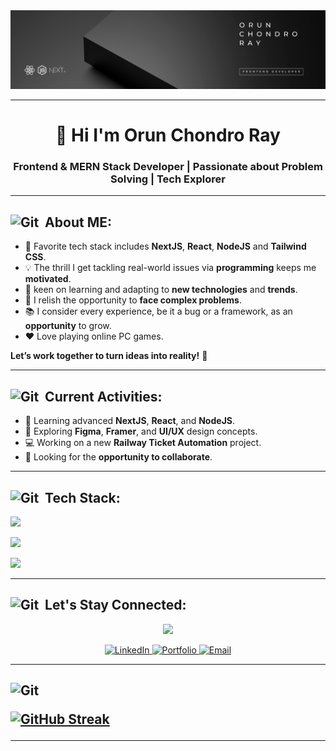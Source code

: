 <!-- banner  -->
<img src="images/Banner.png" />

<br/>

--- 


<!-- Title  -->
<h1 align="center">👋 Hi I'm Orun Chondro Ray</h1>

### <p align="center">Frontend & MERN Stack Developer | Passionate about Problem Solving | Tech Explorer</p>

---

<!-- About Me  -->
<h2><img src="https://media.giphy.com/media/W5eoZHPpUx9sapR0eu/giphy.gif" width="30px" height="30px" alt="Git"/>&nbsp; <span>About ME:</span></h2>

- 🔧 Favorite tech stack includes **NextJS**, **React**, **NodeJS** and **Tailwind CSS**.
- 💡 The thrill I get tackling real-world issues via **programming** keeps me **motivated**.  
- 🚀 keen on learning and adapting to **new technologies** and **trends**. 
- 🎯 I relish the opportunity to **face complex problems**.
- 📚 I consider every experience, be it a bug or a framework, as an **opportunity** to grow.
- ❤️ Love playing online PC games.

**Let’s work together to turn ideas into reality!** 🚀

---


<!-- ACurrent Activities  -->
<h2><img src="https://media.giphy.com/media/W5eoZHPpUx9sapR0eu/giphy.gif" width="30px" height="30px" alt="Git"/>&nbsp; <span>Current Activities:</span></h2>

- 🌱 Learning advanced **NextJS**, **React**, and **NodeJS**.
- 🎨 Exploring **Figma**, **Framer**, and **UI/UX** design concepts.
- 💻 Working on a new **Railway Ticket Automation** project.
- 🤝 Looking for the **opportunity to collaborate**. 


---

<!-- Current Activities  -->
<h2><img src="https://media.giphy.com/media/W5eoZHPpUx9sapR0eu/giphy.gif" width="30px" height="30px" alt="Git"/>&nbsp; <span>Tech Stack:</span></h2>

<!-- Programming languages  -->
<p>
  <a href="https://skillicons.dev">
    <img src="https://skillicons.dev/icons?i=javascript,typescript,python,cpp,java" />
  </a>
</p>
<!-- Frameworks and Libraries -->
<p>
  <a href="https://skillicons.dev">
    <img src="https://skillicons.dev/icons?i=react,nextjs,nodejs,expressjs,redux,tailwindcss,materialui" />
  </a>
</p>
<!-- Tools -->
<p>
  <a href="https://skillicons.dev">
    <img src="https://skillicons.dev/icons?i=git,github,vite,firebase,mongodb,npm,netlify,vercel,figma" />
  </a>
</p>

---

<!-- let's Stay Connected  -->
<h2><img src="https://media.giphy.com/media/W5eoZHPpUx9sapR0eu/giphy.gif" width="30px" height="30px" alt="Git"/>&nbsp; <span>Let's Stay Connected:</span></h2>

<!-- animation  -->
<p align="center">
  <img src="https://media2.giphy.com/media/v1.Y2lkPTc5MGI3NjExaXp5dzV1bDVmbWEzaHM0bnIzdTZsbDlneHVlcXd3dG12ZnQ1c3JubiZlcD12MV9pbnRlcm5hbF9naWZfYnlfaWQmY3Q9cw/xxwVSBPGOqDZcbG9Bh/giphy.gif" width="150px">
</p>


<!-- Links  -->
<p align="center">
  <a href="https://www.linkedin.com/in/orun-chondro-ray/" target="_blank">
    <img src="https://img.shields.io/badge/LinkedIn-0A66C2?style=for-the-badge&logo=linkedin&logoColor=white" alt="LinkedIn" />
  </a>
  <a href="https://orunroy.netlify.app/" target="_blank">
    <img src="https://img.shields.io/badge/Portfolio-121212?style=for-the-badge&logo=vercel&logoColor=white" alt="Portfolio" />
  </a>
  <a href="mailto:arunroy0065@gmail.com" target="_blank">
    <img src="https://img.shields.io/badge/Email-D14836?style=for-the-badge&logo=gmail&logoColor=white" alt="Email" />
  </a>
</p>

---

<!-- Github Stats  -->
<h2><img src="https://media.giphy.com/media/W5eoZHPpUx9sapR0eu/giphy.gif" width="30px" height="30px" alt="Git"/>&nbsp; 

[![GitHub Streak](https://nirzak-streak-stats.vercel.app?user=ArunRoy404&hide_border=true)](https://git.io/streak-stats)

---

<!--
**ArunRoy404/ArunRoy404** is a ✨ _special_ ✨ repository because its `README.md` (this file) appears on your GitHub profile.

Here are some ideas to get you started:

- 🔭 I’m currently working on ...
- 🌱 I’m currently learning ...
- 👯 I’m looking to collaborate on ...
- 🤔 I’m looking for help with ...
- 💬 Ask me about ...
- 📫 How to reach me: ...
- 😄 Pronouns: ...
- ⚡ Fun fact: ...
-->

